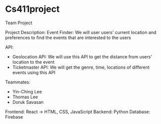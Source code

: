 # Cs411project
Team Project 

Project Description:
Event Finder: We will user users' current location and preferences to find the events that are interested to the users

API:
* Geolocation API: We will use this API to get the distance from users' location to the event
* Ticketmaster API: We will get the genre, time, locations of different events using this API
 
Teammates:
* Yin-Ching Lee
* Thomas Lee
* Doruk Savasan

Frontend: React -> HTML, CSS, JavaScript
Backend: Python
Database: Firebase
